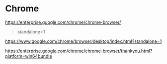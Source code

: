 # Chrome

https://enterprise.google.com/chrome/chrome-browser/


> standalone=1

https://www.google.com/chrome/browser/desktop/index.html?standalone=1




https://enterprise.google.com/chrome/chrome-browser/thankyou.html?platform=win64bundle








